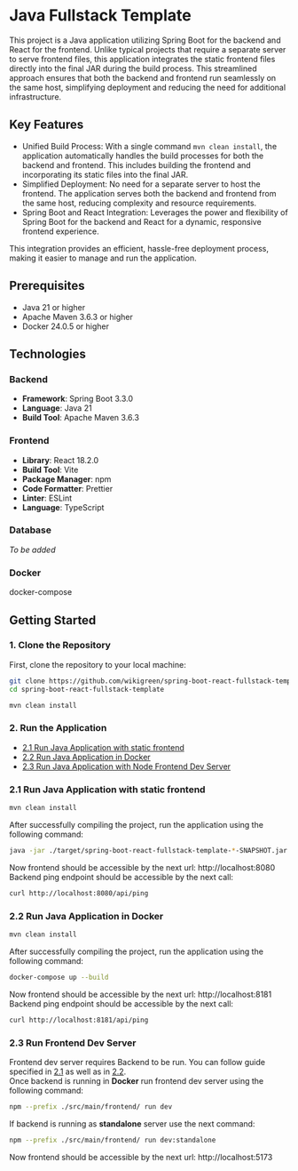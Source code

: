 
# Java Fullstack Template

This project is a Java application utilizing Spring Boot for the backend and React for the frontend. Unlike typical projects that require a separate server to serve frontend files, this application integrates the static frontend files directly into the final JAR during the build process. This streamlined approach ensures that both the backend and frontend run seamlessly on the same host, simplifying deployment and reducing the need for additional infrastructure.

## Key Features

- Unified Build Process: With a single command `mvn clean install`, the application automatically handles the build processes for both the backend and frontend. This includes building the frontend and incorporating its static files into the final JAR.
- Simplified Deployment: No need for a separate server to host the frontend. The application serves both the backend and frontend from the same host, reducing complexity and resource requirements.
- Spring Boot and React Integration: Leverages the power and flexibility of Spring Boot for the backend and React for a dynamic, responsive frontend experience.

This integration provides an efficient, hassle-free deployment process, making it easier to manage and run the application.

## Prerequisites

- Java 21 or higher
- Apache Maven 3.6.3 or higher
- Docker 24.0.5 or higher

## Technologies

### Backend

- **Framework**: Spring Boot 3.3.0
- **Language**: Java 21
- **Build Tool**: Apache Maven 3.6.3

### Frontend

- **Library**: React 18.2.0
- **Build Tool**: Vite
- **Package Manager**: npm
- **Code Formatter**: Prettier
- **Linter**: ESLint
- **Language**: TypeScript

### Database

*To be added*

### Docker

docker-compose


## Getting Started

### 1. Clone the Repository

First, clone the repository to your local machine:

```bash
git clone https://github.com/wikigreen/spring-boot-react-fullstack-template
cd spring-boot-react-fullstack-template
```

```bash
mvn clean install
```

### 2. Run the Application

- [2.1 Run Java Application with static frontend](#run-java-app)
- [2.2 Run Java Application in Docker](#run-java-and-front-dev)
- [2.3 Run Java Application with Node Frontend Dev Server](#run-docker)


### <a id="run-java-app"></a> 2.1 Run Java Application with static frontend

```bash
mvn clean install
```

After successfully compiling the project, run the application using the following command:

```bash
java -jar ./target/spring-boot-react-fullstack-template-*-SNAPSHOT.jar
```

Now frontend should be accessible by the next url: http://localhost:8080 \
Backend ping endpoint should be accessible by the next call:

```bash
curl http://localhost:8080/api/ping
```

### <a id="run-java-and-front-dev"></a> 2.2 Run Java Application in Docker

```bash
mvn clean install
```

After successfully compiling the project, run the application using the following command:
```bash
docker-compose up --build
```
Now frontend should be accessible by the next url: http://localhost:8181\
Backend ping endpoint should be accessible by the next call:

```bash
curl http://localhost:8181/api/ping
```


### <a id="run-docker"></a> 2.3 Run Frontend Dev Server

Frontend dev server requires Backend to be run. You can follow guide specified in [2.1](#run-java-app)
as well as in [2.2](#run-docker).\
Once backend is running in **Docker** run frontend dev server using the following command:
```bash
npm --prefix ./src/main/frontend/ run dev
```
If backend is running as **standalone** server use the next command:
```bash
npm --prefix ./src/main/frontend/ run dev:standalone
```
Now frontend should be accessible by the next url: http://localhost:5173
